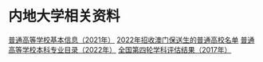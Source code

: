 # 内地大学相关资料

[普通高等学校基本信息（2021年）](http://univ.knotes.tech/#/)
[2022年招收澳门保送生的普通高校名单](2022年招收澳门保送生的普通高校名单.md)
[普通高等学校本科专业目录（2022年）](普通高等学校本科专业目录（2022年）.md)
[全国第四轮学科评估结果（2017年）](http://cdr.knotes.tech/#/)